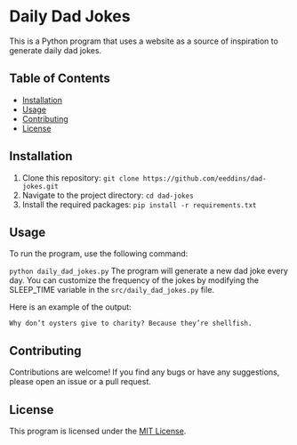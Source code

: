 # Daily Dad Jokes
This is a Python program that uses a website as a source of inspiration to generate daily dad jokes.

## Table of Contents
* [Installation](#installation)
* [Usage](#usage)
* [Contributing](#contributing)
* [License](#license)

## Installation
1. Clone this repository:
`git clone https://github.com/eeddins/dad-jokes.git`
2. Navigate to the project directory:
`cd dad-jokes`
3. Install the required packages:
`pip install -r requirements.txt`

## Usage
To run the program, use the following command:

`python daily_dad_jokes.py`
The program will generate a new dad joke every day. You can customize the frequency of the jokes by modifying the SLEEP_TIME variable in the `src/daily_dad_jokes.py` file.

Here is an example of the output:

`Why don’t oysters give to charity? Because they’re shellfish.`

## Contributing
Contributions are welcome! If you find any bugs or have any suggestions, please open an issue or a pull request.

## License
This program is licensed under the [MIT License](https://github.com/eeddins/dad_jokes?tab=MIT-1-ov-file#).